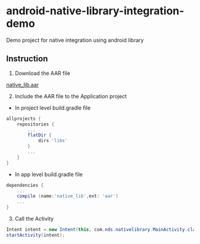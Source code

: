 # android-native-library-integration-demo
Demo project for native integration using android library

## Instruction

1. Download the AAR file

  [native_lib.aar](https://github.com/ndsdevteam/android-native-library-integration-demo/raw/master/app/libs/native_lib.aar)

2. Include the AAR file to the Application project
  * In project level build.gradle file
  ```gradle
  allprojects {
      repositories {
          ...
          flatDir {
              dirs 'libs'
          }
          ...
      }
  }
  ```
  * In app level build.gradle file
  ```gradle
  dependencies {
      ...
      compile (name:'native_lib',ext: 'aar')
      ...
  }
  ```
3. Call the Activity

  ```java
  Intent intent = new Intent(this, com.nds.nativelibrary.MainActivity.class);
  startActivity(intent);
  ```
